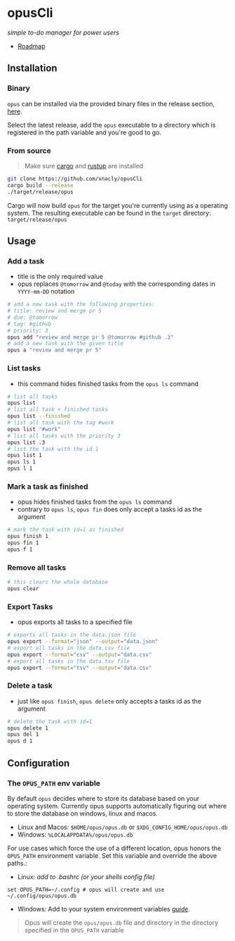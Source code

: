 # opusCli

_simple to-do manager for power users_

-   [Roadmap](https://github.com/xNaCly/opusCli/milestone/2)

## Installation

### Binary

`opus` can be installed via the provided binary files in the release section,
[here](https://github.com/xNaCly/opusCli/releases).

Select the latest release, add the `opus` executable to a directory which is registered in the path variable and you're
good to go.

### From source

> Make sure [cargo](https://doc.rust-lang.org/cargo/getting-started/installation.html) and
> [rustup](https://www.rust-lang.org/tools/install) are installed

```bash
git clone https://github.com/xnacly/opusCli
cargo build --release
./target/release/opus
```

Cargo will now build `opus` for the target you're currently using as a operating system. The resulting executable can be
found in the `target` directory: `target/release/opus`

## Usage

### Add a task

-   title is the only required value
-   opus replaces `@tomorrow` and `@today` with the corresponding dates in `YYYY-mm-DD` notation

```bash
# add a new task with the following properties:
# title: review and merge pr 5
# due: @tomorrow
# tag: #github
# priority: 3
opus add "review and merge pr 5 @tomorrow #github .3"
# add a new task with the given title
opus a "review and merge pr 5"
```

### List tasks

-   this command hides finished tasks from the `opus ls` command

```bash
# list all tasks
opus list
# list all task + finished tasks
opus list --finished
# list all task with the tag #work
opus list "#work"
# list all tasks with the priority 3
opus list .3
# list the task with the id 1
opus list 1
opus ls 1
opus l 1
```

### Mark a task as finished

-   opus hides finished tasks from the `opus ls` command
-   contrary to `opus ls`, `opus fin` does only accept a tasks id as the argument

```bash
# mark the task with id=1 as finished
opus finish 1
opus fin 1
opus f 1
```

### Remove all tasks

```bash
# this clears the whole database
opus clear
```

### Export Tasks

-   opus exports all tasks to a specified file

```bash
# exports all tasks in the data.json file
opus export --format="json" --output="data.json"
# export all tasks in the data.csv file
opus export --format="csv" --output="data.csv"
# export all tasks in the data.tsv file
opus export --format="tsv" --output="data.csv"
```

### Delete a task

-   just like `opus finish`, `opus delete` only accepts a tasks id as the argument

```bash
# delete the task with id=1
opus delete 1
opus del 1
opus d 1
```

## Configuration

### The `OPUS_PATH` env variable

By default `opus` decides where to store its database based on your operating system. Currently opus supports
automatically figuring out where to store the database on windows, linux and macos.

-   Linux and Macos: `$HOME/opus/opus.db` or `$XDG_CONFIG_HOME/opus/opus.db`
-   Windows: `%LOCALAPPDATA%/opus/opus.db`

For use cases which force the use of a different location, opus honors the `OPUS_PATH` environment variable. Set this
variable and override the above paths.:

-   Linux: _add to .bashrc (or your shells config file)_

```
set OPUS_PATH=~/.config # opus will create and use ~/.config/opus/opus.db
```

-   Windows: Add to your system environment variables
    _[guide](https://geekflare.com/system-environment-variables-in-windows/)_.

> Opus will create the `opus/opus.db` file and directory in the directory specified in the `OPUS_PATH` variable
